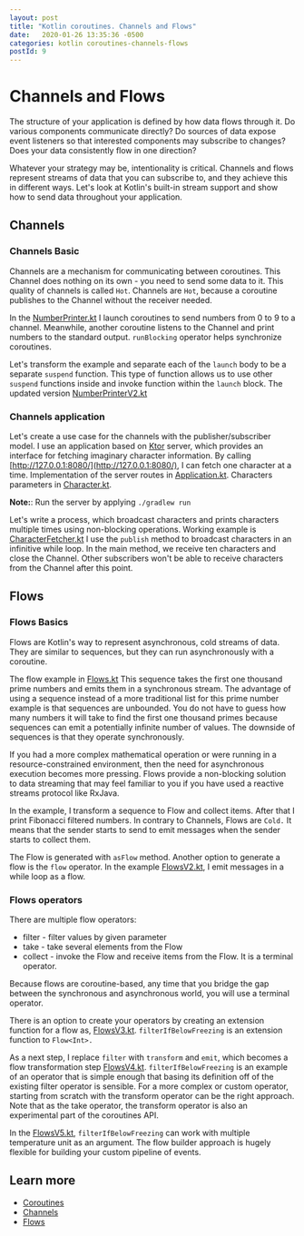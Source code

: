 ```yaml
---
layout: post
title: "Kotlin coroutines. Channels and Flows"
date:   2020-01-26 13:35:36 -0500
categories: kotlin coroutines-channels-flows
postId: 9
---
```


# Channels and Flows

The structure of your application is defined by how data flows through it.
Do various components communicate directly?
Do sources of data expose event listeners so that interested components may subscribe to changes?
Does your data consistently flow in one direction?

Whatever your strategy may be, intentionality is critical.
Channels and flows represent streams of data that you can subscribe to, and they achieve this in different ways.
Let's look at Kotlin's built-in stream support and show how to send data throughout your application.

## Channels

### Channels Basic

Channels are a mechanism for communicating between coroutines. This Channel does nothing on its own - you need to send some data to it.
This quality of channels is called `Hot`. Channels are `Hot`, because a coroutine publishes to the Channel without the receiver needed.
 
In the [NumberPrinter.kt](https://github.com/PavelSusloparov/kotlin-channel-flows/blob/master/channels-and-flows/src/main/kotlin/NumberPrinter.kt)
I launch coroutines to send numbers from 0 to 9 to a channel. Meanwhile, another coroutine listens to the Channel and print numbers to the standard output.
`runBlocking` operator helps synchronize coroutines.

Let's transform the example and separate each of the `launch` body to be a separate `suspend` function.
This type of function allows us to use other `suspend` functions inside and invoke function within the `launch` block.
The updated version [NumberPrinterV2.kt](https://github.com/PavelSusloparov/kotlin-channel-flows/blob/master/channels-and-flows/src/main/kotlin/NumberPrinterV2.kt)

### Channels application

Let's create a use case for the channels with the publisher/subscriber model.
I use an application based on [Ktor](https://ktor.io/) server, which provides an interface for fetching imaginary character information.
By calling [http://127.0.0.1:8080/](http://127.0.0.1:8080/), I can fetch one character at a time.
Implementation of the server routes in [Application.kt](https://github.com/PavelSusloparov/kotlin-channel-flows/blob/master/character-data-api/src/Application.kt).
Characters parameters in [Character.kt](https://github.com/PavelSusloparov/kotlin-channel-flows/blob/master/character-data-api/src/Character.kt).

**Note:**: Run the server by applying `./gradlew run`

Let's write a process, which broadcast characters and prints characters multiple times using non-blocking operations.
Working example is [CharacterFetcher.kt](https://github.com/PavelSusloparov/kotlin-channel-flows/blob/master/channels-and-flows/src/main/kotlin/CharacterFetcher.kt)
I use the `publish` method to broadcast characters in an infinitive while loop. In the main method, we receive ten characters and close the Channel.
Other subscribers won't be able to receive characters from the Channel after this point.

## Flows

### Flows Basics

Flows are Kotlin's way to represent asynchronous, cold streams of data. They are similar to sequences, but they can run asynchronously with a coroutine.

The flow example in [Flows.kt](https://github.com/PavelSusloparov/kotlin-channel-flows/blob/master/channels-and-flows/src/main/kotlin/Flows.kt)
This sequence takes the first one thousand prime numbers and emits them in a synchronous stream.
The advantage of using a sequence instead of a more traditional list for this prime number example is that sequences are unbounded.
You do not have to guess how many numbers it will take to find the first one thousand primes because sequences can emit a potentially infinite number of values.
The downside of sequences is that they operate synchronously.

If you had a more complex mathematical operation or were running in a resource-constrained environment, then the need for asynchronous execution becomes more pressing.
Flows provide a non-blocking solution to data streaming that may feel familiar to you if you have used a reactive streams protocol like RxJava.

In the example, I transform a sequence to Flow and collect items. After that I print Fibonacci filtered numbers.
In contrary to Channels, Flows are `Cold.` It means that the sender starts to send to emit messages when the sender starts to collect them.

The Flow is generated with `asFlow` method.
Another option to generate a flow is the `flow` operator. In the example [FlowsV2.kt](https://github.com/PavelSusloparov/kotlin-channel-flows/blob/master/channels-and-flows/src/main/kotlin/FlowsV2.kt),
I emit messages in a while loop as a flow.

### Flows operators

There are multiple flow operators:
* filter - filter values by given parameter
* take - take several elements from the Flow
* collect - invoke the Flow and receive items from the Flow. It is a terminal operator.

Because flows are coroutine-based, any time that you bridge the gap between the synchronous and asynchronous world, you will use a terminal operator.

There is an option to create your operators by creating an extension function for a flow as, [FlowsV3.kt](https://github.com/PavelSusloparov/kotlin-channel-flows/blob/master/channels-and-flows/src/main/kotlin/FlowsV3.kt).
`filterIfBelowFreezing` is an extension function to `Flow<Int>.`

As a next step, I replace `filter` with `transform` and `emit`, which becomes a flow transformation step [FlowsV4.kt](https://github.com/PavelSusloparov/kotlin-channel-flows/blob/master/channels-and-flows/src/main/kotlin/FlowsV4.kt).
`filterIfBelowFreezing` is an example of an operator that is simple enough that basing its definition off of the existing filter operator is sensible.
For a more complex or custom operator, starting from scratch with the transform operator can be the right approach.
Note that as the take operator, the transform operator is also an experimental part of the coroutines API.

In the [FlowsV5.kt](https://github.com/PavelSusloparov/kotlin-channel-flows/blob/master/channels-and-flows/src/main/kotlin/FlowsV5.kt),
`filterIfBelowFreezing` can work with multiple temperature unit as an argument.
The flow builder approach is hugely flexible for building your custom pipeline of events.

## Learn more

* [Coroutines](https://kotlinlang.org/docs/reference/coroutines/basics.html)
* [Channels](https://kotlinlang.org/docs/reference/coroutines/channels.html)
* [Flows](https://kotlinlang.org/docs/reference/coroutines/flow.html)

